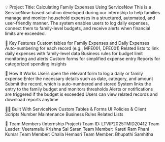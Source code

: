 💡 Project Title: Calculating Family Expenses Using ServiceNow
This is a ServiceNow-based solution developed during our internship to help families manage and monitor household expenses in a structured, automated, and user-friendly manner. The system enables users to log daily expenses, connect them to family-level budgets, and receive alerts when financial limits are exceeded.

🔧 Key Features
Custom tables for Family Expenses and Daily Expenses
Auto-numbering for each record (e.g., MFE001, DFE001)
Related lists to link daily expenses with family-level data
Business rules for budget limit monitoring and alerts
Custom forms for simplified expense entry
Reports for categorized spending insights

📂 How It Works
Users open the relevant form to log a daily or family expense
Enter the necessary details such as date, category, and amount
Submit the record, which is auto-numbered and stored
System links the entry to the family budget and monitors thresholds
Alerts or notifications are triggered if the budget is exceeded
Users can view related records and download reports anytime

👨‍💻 Built With
ServiceNow Custom Tables & Forms
UI Policies & Client Scripts
Number Maintenance
Business Rules
Related Lists

👥 Team Members (Internship Project)
Team ID: LTVIP2025TMID20412
Team Leader: Veeramallu Krishna Sai Saran
Team Member: Kareti Ram Phani Kumar
Team Member: Challa Hemasri
Team Member: Bhupathi Samhitha
